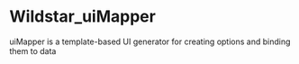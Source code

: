 # Wildstar_uiMapper
uiMapper is a template-based UI generator for creating options and binding them to data
